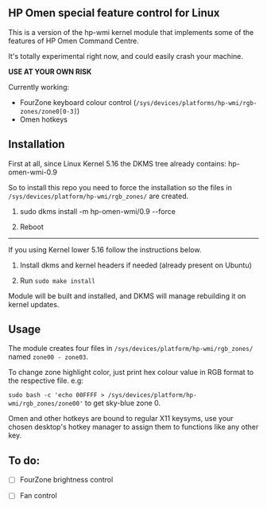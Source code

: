 HP Omen special feature control for Linux
-----------------------------------------

This is a version of the hp-wmi kernel module that implements some of the features of HP Omen Command Centre.

It's totally experimental right now, and could easily crash your machine. 

**USE AT YOUR OWN RISK**

Currently working:

- FourZone keyboard colour control (`/sys/devices/platforms/hp-wmi/rgb-zones/zone0[0-3]`)
- Omen hotkeys

## Installation

First at all, since Linux Kernel 5.16 the DKMS tree already contains: hp-omen-wmi-0.9

So to install this repo you need to force the installation so the files in `/sys/devices/platform/hp-wmi/rgb_zones/` are created.

1. sudo dkms install -m hp-omen-wmi/0.9 --force

2. Reboot

---------------------------------------------

If you using Kernel lower 5.16 follow the instructions below.

1. Install dkms and kernel headers if needed (already present on Ubuntu)

1. Run `sudo make install`

Module will be built and installed, and DKMS will manage rebuilding it on kernel updates.

## Usage

The module creates four files in `/sys/devices/platform/hp-wmi/rgb_zones/` named `zone00 - zone03`.

To change zone highlight color, just print hex colour value in RGB format to the respective file. e.g:

`sudo bash -c 'echo 00FFFF > /sys/devices/platform/hp-wmi/rgb_zones/zone00'` to get sky-blue zone 0.

Omen and other hotkeys are bound to regular X11 keysyms, use your chosen desktop's hotkey manager to assign them to functions like any other key.

## To do:

- [ ] FourZone brightness control
- [ ] Fan control 

